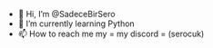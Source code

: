- 👋 Hi, I’m @SadeceBirSero
- 🌱 I’m currently learning Python
- 📫 How to reach me my = my discord = (serocuk)
